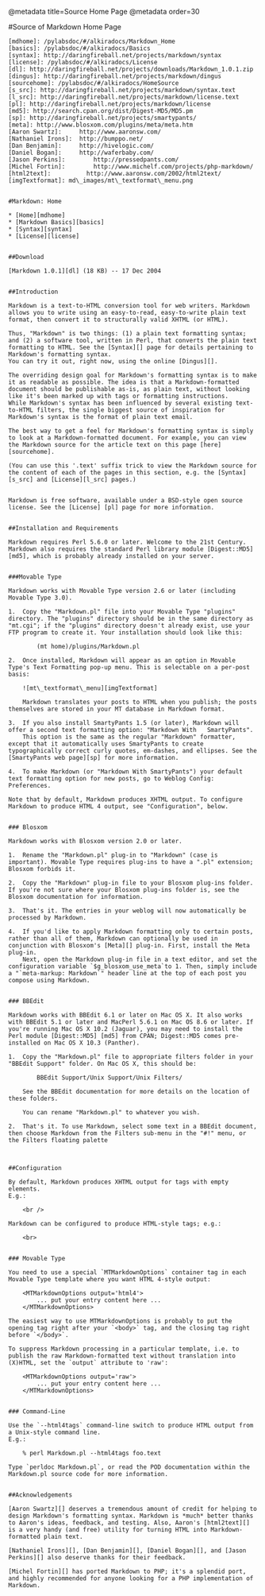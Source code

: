 @metadata title=Source Home Page
@metadata order=30

#Source of Markdown Home Page

    [mdhome]: /pylabsdoc/#/alkiradocs/Markdown_Home
    [basics]: /pylabsdoc/#/alkiradocs/Basics
    [syntax]: http://daringfireball.net/projects/markdown/syntax
    [license]: /pylabsdoc/#/alkiradocs/License
    [dl]: http://daringfireball.net/projects/downloads/Markdown_1.0.1.zip
    [dingus]: http://daringfireball.net/projects/markdown/dingus
    [sourcehome]: /pylabsdoc/#/alkiradocs/HomeSource
    [s_src]: http://daringfireball.net/projects/markdown/syntax.text
    [l_src]: http://daringfireball.net/projects/markdown/license.text
    [pl]: http://daringfireball.net/projects/markdown/license
    [md5]: http://search.cpan.org/dist/Digest-MD5/MD5.pm
    [sp]: http://daringfireball.net/projects/smartypants/
    [meta]: http://www.blosxom.com/plugins/meta/meta.htm
    [Aaron Swartz]:     http://www.aaronsw.com/
    [Nathaniel Irons]:  http://bumppo.net/
    [Dan Benjamin]:     http://hivelogic.com/
    [Daniel Bogan]:     http://waferbaby.com/
    [Jason Perkins]:        http://pressedpants.com/
    [Michel Fortin]:        http://www.michelf.com/projects/php-markdown/
    [html2text]:          http://www.aaronsw.com/2002/html2text/
    [imgTextformat]: md\_images/mt\_textformat\_menu.png
    
    
    #Markdown: Home
    
    * [Home][mdhome]
    * [Markdown Basics][basics]
    * [Syntax][syntax]
    * [License][license]
    
    
    ##Download
    
    [Markdown 1.0.1][dl] (18 KB) -- 17 Dec 2004
    
    
    ##Introduction
    
    Markdown is a text-to-HTML conversion tool for web writers. Markdown allows you to write using an easy-to-read, easy-to-write plain text format, then convert it to structurally valid XHTML (or HTML).
    
    Thus, "Markdown" is two things: (1) a plain text formatting syntax; and (2) a software tool, written in Perl, that converts the plain text formatting to HTML. See the [Syntax][] page for details pertaining to Markdown's formatting syntax. 
    You can try it out, right now, using the online [Dingus][].
    
    The overriding design goal for Markdown's formatting syntax is to make it as readable as possible. The idea is that a Markdown-formatted document should be publishable as-is, as plain text, without looking like it's been marked up with tags or formatting instructions. 
    While Markdown's syntax has been influenced by several existing text-to-HTML filters, the single biggest source of inspiration for Markdown's syntax is the format of plain text email.
    
    The best way to get a feel for Markdown's formatting syntax is simply to look at a Markdown-formatted document. For example, you can view the Markdown source for the article text on this page [here][sourcehome].
    
    (You can use this '.text' suffix trick to view the Markdown source for the content of each of the pages in this section, e.g. the [Syntax][s_src] and [License][l_src] pages.)
    
    
    Markdown is free software, available under a BSD-style open source license. See the [License] [pl] page for more information.
    
    
    ##Installation and Requirements 
    
    Markdown requires Perl 5.6.0 or later. Welcome to the 21st Century.
    Markdown also requires the standard Perl library module [Digest::MD5][md5], which is probably already installed on your server.
    
    
    ###Movable Type
    
    Markdown works with Movable Type version 2.6 or later (including Movable Type 3.0).
    
    1.  Copy the "Markdown.pl" file into your Movable Type "plugins" directory. The "plugins" directory should be in the same directory as "mt.cgi"; if the "plugins" directory doesn't already exist, use your FTP program to create it. Your installation should look like this:
    
            (mt home)/plugins/Markdown.pl
    
    2.  Once installed, Markdown will appear as an option in Movable Type's Text Formatting pop-up menu. This is selectable on a per-post basis:
        
        ![mt\_textformat\_menu][imgTextformat]
        
        Markdown translates your posts to HTML when you publish; the posts themselves are stored in your MT database in Markdown format.
    
    3.  If you also install SmartyPants 1.5 (or later), Markdown will   offer a second text formatting option: "Markdown With   SmartyPants". 
        This option is the same as the regular "Markdown" formatter, except that it automatically uses SmartyPants to create typographically correct curly quotes, em-dashes, and ellipses. See the [SmartyPants web page][sp] for more information.
    
    4.  To make Markdown (or "Markdown With SmartyPants") your default text formatting option for new posts, go to Weblog Config: Preferences.
    
    Note that by default, Markdown produces XHTML output. To configure Markdown to produce HTML 4 output, see "Configuration", below.
    
    
    ### Blosxom
    
    Markdown works with Blosxom version 2.0 or later.
    
    1.  Rename the "Markdown.pl" plug-in to "Markdown" (case is important). Movable Type requires plug-ins to have a ".pl" extension; Blosxom forbids it.
    
    2.  Copy the "Markdown" plug-in file to your Blosxom plug-ins folder. If you're not sure where your Blosxom plug-ins folder is, see the Blosxom documentation for information.
    
    3.  That's it. The entries in your weblog will now automatically be processed by Markdown.
    
    4.  If you'd like to apply Markdown formatting only to certain posts, rather than all of them, Markdown can optionally be used in conjunction with Blosxom's [Meta][] plug-in. First, install the Meta plug-in. 
        Next, open the Markdown plug-in file in a text editor, and set the configuration variable `$g_blosxom_use_meta`to 1. Then, simply include a "`meta-markup: Markdown`" header line at the top of each post you compose using Markdown.
    
    
    ### BBEdit
    
    Markdown works with BBEdit 6.1 or later on Mac OS X. It also works with BBEdit 5.1 or later and MacPerl 5.6.1 on Mac OS 8.6 or later. If you're running Mac OS X 10.2 (Jaguar), you may need to install the Perl module [Digest::MD5] [md5] from CPAN; Digest::MD5 comes pre-installed on Mac OS X 10.3 (Panther).
    
    1.  Copy the "Markdown.pl" file to appropriate filters folder in your "BBEdit Support" folder. On Mac OS X, this should be:
    
            BBEdit Support/Unix Support/Unix Filters/
    
        See the BBEdit documentation for more details on the location of these folders.
    
        You can rename "Markdown.pl" to whatever you wish.
    
    2.  That's it. To use Markdown, select some text in a BBEdit document, then choose Markdown from the Filters sub-menu in the "#!" menu, or the Filters floating palette
    
    
    
    ##Configuration
    
    By default, Markdown produces XHTML output for tags with empty elements.
    E.g.:
    
        <br />
    
    Markdown can be configured to produce HTML-style tags; e.g.:
    
        <br>
    
    
    ### Movable Type
    
    You need to use a special `MTMarkdownOptions` container tag in each Movable Type template where you want HTML 4-style output:
    
        <MTMarkdownOptions output='html4'>
            ... put your entry content here ...
        </MTMarkdownOptions>
    
    The easiest way to use MTMarkdownOptions is probably to put the opening tag right after your `<body>` tag, and the closing tag right before `</body>`.
    
    To suppress Markdown processing in a particular template, i.e. to publish the raw Markdown-formatted text without translation into (X)HTML, set the `output` attribute to 'raw':
    
        <MTMarkdownOptions output='raw'>
            ... put your entry content here ...
        </MTMarkdownOptions>
    
    
    ### Command-Line 
    
    Use the `--html4tags` command-line switch to produce HTML output from a Unix-style command line. 
    E.g.:
    
        % perl Markdown.pl --html4tags foo.text
    
    Type `perldoc Markdown.pl`, or read the POD documentation within the Markdown.pl source code for more information.
    
    
    ##Acknowledgements
    
    [Aaron Swartz][] deserves a tremendous amount of credit for helping to design Markdown's formatting syntax. Markdown is *much* better thanks to Aaron's ideas, feedback, and testing. Also, Aaron's [html2text][] is a very handy (and free) utility for turning HTML into Markdown-formatted plain text.
    
    [Nathaniel Irons][], [Dan Benjamin][], [Daniel Bogan][], and [Jason Perkins][] also deserve thanks for their feedback.
    
    [Michel Fortin][] has ported Markdown to PHP; it's a splendid port, and highly recommended for anyone looking for a PHP implementation of Markdown.